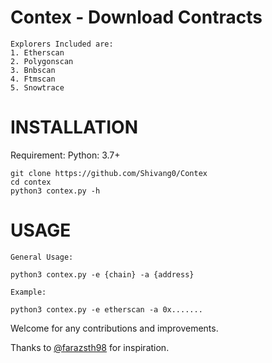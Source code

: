 # Contex - Download Contracts

```
Explorers Included are:
1. Etherscan
2. Polygonscan
3. Bnbscan
4. Ftmscan
5. Snowtrace
```

# INSTALLATION

Requirement: Python: 3.7+

```
git clone https://github.com/Shivang0/Contex
cd contex
python3 contex.py -h
```

# USAGE

```
General Usage:

python3 contex.py -e {chain} -a {address}
```
```
Example:

python3 contex.py -e etherscan -a 0x.......
```

Welcome for any contributions and improvements.

Thanks to [@farazsth98](https://github.com/farazsth98) for inspiration.
